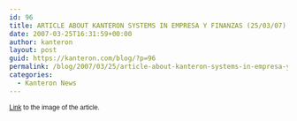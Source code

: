 ```yaml
---
id: 96
title: ARTICLE ABOUT KANTERON SYSTEMS IN EMPRESA Y FINANZAS (25/03/07)
date: 2007-03-25T16:31:59+00:00
author: kanteron
layout: post
guid: https://kanteron.com/blog/?p=96
permalink: /blog/2007/03/25/article-about-kanteron-systems-in-empresa-y-finanzas-250307/
categories:
  - Kanteron News
---
```

<p style="font: normal normal normal 12px/normal Helvetica;margin: 0px">
  <a href="https://www.flickr.com/photo_zoom.gne?id=446055301&size=l">Link</a> to the image of the article.
</p>